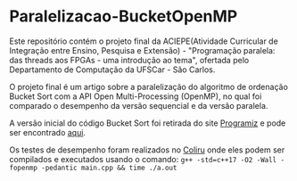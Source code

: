 # Paralelizacao-BucketOpenMP
Este repositório contém o projeto final da ACIEPE(Atividade Curricular de Integração entre Ensino, Pesquisa e Extensão) - "Programação paralela:
das threads aos FPGAs - uma introdução ao tema", ofertada pelo Departamento de Computação da UFSCar - São Carlos.

O projeto final é um artigo sobre a paralelização do algoritmo de ordenação Bucket Sort com a API Open Multi-Processing (OpenMP), no qual foi comparado o desempenho da versão sequencial e da versão paralela.

A versão inicial do código Bucket Sort foi retirada do site [Programiz](https://www.programiz.com/ "Programiz") e pode ser encontrado [aqui](https://www.programiz.com/dsa/bucket-sort "aqui"). 

Os testes de desempenho foram realizados no [Coliru](https://coliru.stacked-crooked.com/ "Coliru") onde eles podem ser compilados e executados usando o comando:
`g++ -std=c++17 -O2 -Wall -fopenmp -pedantic main.cpp && time ./a.out`
